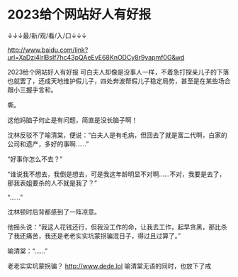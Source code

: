 # 2023给个网站好人有好报

↓↓↓最/新/观/看/入/口↓↓↓

http://www.baidu.com/link?url=XaDzi4lrlBsIf7hc43pQAeEvE68KnODCy8r9yapmf0G&wd

2023给个网站好人有好报
可白夫人却像是没事人一样，不着急打探亲儿子的下落也就罢了，还成天地维护假儿子，四处奔波帮假儿子稳定局势，甚至是在某些场合跟小三握手言和。

嘶。

这他妈脑子何止是有问题，简直是没长脑子啊！

沈林反驳不了喻清棠，便说：“白夫人是有毛病，但回去了就是富二代啊，白家的公司和遗产，多好的事啊……”

“好事你怎么不去？”

“谁说我不想去，我倒是想去，可是我这年龄明显不对啊……不对，我要是去了，那我表姐要杀的人不就是我了？”

“……”

沈林顿时后背都感到了一阵凉意。

他摇头说：“我这人花钱还行，但我没工作的命，让我去工作，起早贪黑，那比杀了我还痛苦，我还是老老实实坑蒙拐骗混日子，得过且过算了。”

喻清棠：“……”

老老实实坑蒙拐骗？
http://www.dede.lol
喻清棠无语的同时，也放下了戒
